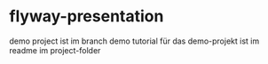 # flyway-presentation 

demo project ist im branch demo
tutorial für das demo-projekt ist im readme im project-folder
